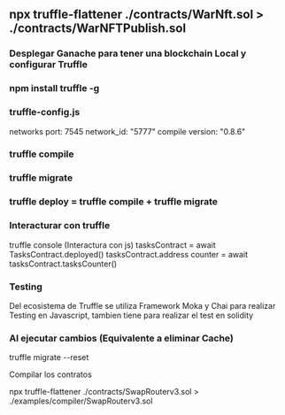 ## npx truffle-flattener ./contracts/WarNft.sol > ./contracts/WarNFTPublish.sol

### Desplegar Ganache para tener una blockchain Local y configurar Truffle

### npm install truffle -g 

### truffle-config.js
 networks port: 7545
network_id: "5777"
 compile version: "0.8.6"
### truffle compile
### truffle migrate
### truffle deploy =  truffle compile + truffle migrate

### Interacturar con truffle
 truffle console (Interactura con js)
 tasksContract = await TasksContract.deployed()
tasksContract.address
counter = await tasksContract.tasksCounter()

### Testing
Del ecosistema de Truffle se utiliza Framework Moka y Chai para realizar Testing en Javascript, tambien tiene para realizar el test en solidity

### Al ejecutar cambios (Equivalente a eliminar Cache)
   truffle migrate --reset


Compilar los contratos

npx truffle-flattener ./contracts/SwapRouterv3.sol > ./examples/compiler/SwapRouterv3.sol

